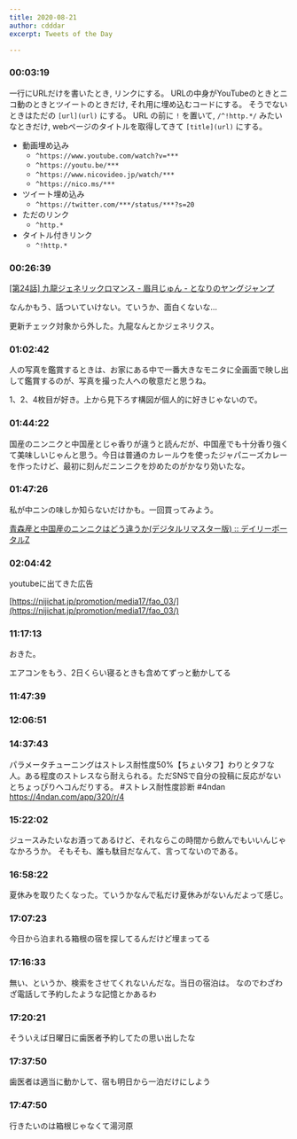 ```yaml
---
title: 2020-08-21
author: cdddar
excerpt: Tweets of the Day

---
```


### 00:03:19

一行にURLだけを書いたとき, リンクにする。
URLの中身がYouTubeのときとニコ動のときとツイートのときだけ, それ用に埋め込むコードにする。
そうでないときはただの `[url](url)` にする。
URL の前に `!` を置いて, `/^!http.*/` みたいなときだけ, webページのタイトルを取得してきて `[title](url)` にする。

- 動画埋め込み
    - `^https://www.youtube.com/watch?v=***`
    - `^https://youtu.be/***`
    - `^https://www.nicovideo.jp/watch/***`
    - `^https://nico.ms/***`
- ツイート埋め込み
    - `^https://twitter.com/***/status/***?s=20`
- ただのリンク
    - `^http.*`
- タイトル付きリンク
    - `^!http.*`

### 00:26:39

[[第24話] 九龍ジェネリックロマンス - 眉月じゅん - となりのヤングジャンプ](https://tonarinoyj.jp/episode/13933686331685576733)

なんかもう、話ついていけない。ていうか、面白くないな…

更新チェック対象から外した。九龍なんとかジェネリクス。

### 01:02:42

人の写真を鑑賞するときは、お家にある中で一番大きなモニタに全画面で映し出して鑑賞するのが、写真を撮った人への敬意だと思うね。

<blockquote class="twitter-tweet"><p lang="ja" dir="ltr"></p><a href="https://twitter.com/curry_battle/status/1295377300884582402?ref_src=twsrc%5Etfw"></a></blockquote><script async src="https://platform.twitter.com/widgets.js" charset="utf-8"></script>

1、2、4枚目が好き。上から見下ろす構図が個人的に好きじゃないので。

### 01:44:22

国産のニンニクと中国産とじゃ香りが違うと読んだが、中国産でも十分香り強くて美味しいじゃんと思う。今日は普通のカレールウを使ったジャパニーズカレーを作ったけど、最初に刻んだニンニクを炒めたのがかなり効いたな。

### 01:47:26

私が中ニンの味しか知らないだけかも。一回買ってみよう。

[青森産と中国産のニンニクはどう違うか(デジタルリマスター版) :: デイリーポータルZ](https://dailyportalz.jp/kiji/171217201489)

### 02:04:42

youtubeに出てきた広告

[https://nijichat.jp/promotion/media17/fao_03/](https://nijichat.jp/promotion/media17/fao_03/)

### 11:17:13

おきた。

エアコンをもう、2日くらい寝るときも含めてずっと動かしてる

### 11:47:39

<blockquote class="twitter-tweet"><p lang="ja" dir="ltr"></p><a href="https://twitter.com/kuroakaii/status/1296584534918668290?ref_src=twsrc%5Etfw"></a></blockquote><script async src="https://platform.twitter.com/widgets.js" charset="utf-8"></script>

### 12:06:51

<blockquote class="twitter-tweet"><p lang="ja" dir="ltr"></p><a href="https://twitter.com/kisaragiyuu_/status/1256475245860450304?ref_src=twsrc%5Etfw"></a></blockquote><script async src="https://platform.twitter.com/widgets.js" charset="utf-8"></script>

### 14:37:43

パラメータチューニングはストレス耐性度50%【ちょいタフ】わりとタフな人。ある程度のストレスなら耐えられる。ただSNSで自分の投稿に反応がないとちょっぴりヘコんだりする。
#ストレス耐性度診断 #4ndan https://4ndan.com/app/320/r/4

### 15:22:02

ジュースみたいなお酒ってあるけど、それならこの時間から飲んでもいいんじゃなかろうか。
そもそも、誰も駄目だなんて、言ってないのである。

### 16:58:22

夏休みを取りたくなった。ていうかなんで私だけ夏休みがないんだよって感じ。

### 17:07:23

今日から泊まれる箱根の宿を探してるんだけど埋まってる

### 17:16:33

無い、というか、検索をさせてくれないんだな。当日の宿泊は。
なのでわざわざ電話して予約したような記憶とかあるわ

### 17:20:21

そういえば日曜日に歯医者予約してたの思い出したな

### 17:37:50

歯医者は適当に動かして、宿も明日から一泊だけにしよう

### 17:47:50

行きたいのは箱根じゃなくて湯河原
